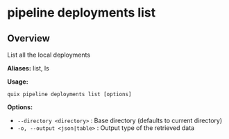 # pipeline deployments list

## Overview

List all the local deployments

**Aliases:** list, ls

**Usage:**

```
quix pipeline deployments list [options]
```

**Options:**

- `--directory <directory>` : Base directory (defaults to current directory)
- `-o, --output <json|table>` : Output type of the retrieved data

